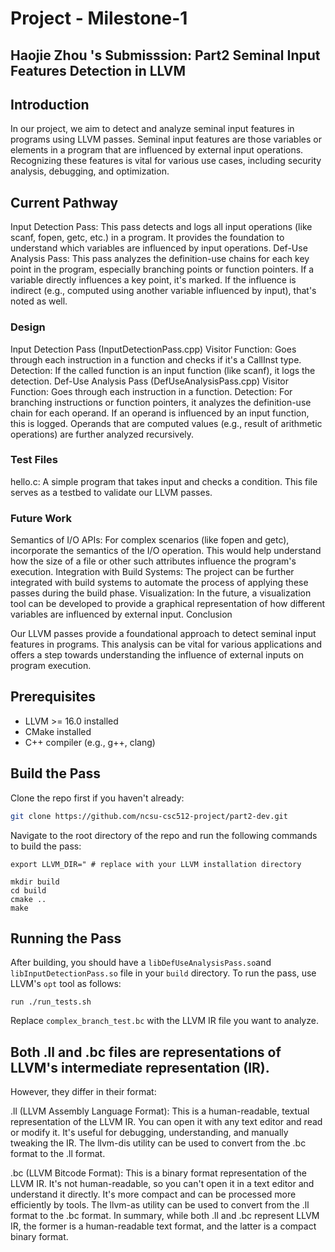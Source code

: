 # Project - Milestone-1

## Haojie Zhou 's Submisssion: Part2 Seminal Input Features Detection in LLVM

## Introduction

In our project, we aim to detect and analyze seminal input features in programs using LLVM passes. Seminal input features are those variables or elements in a program that are influenced by external input operations. Recognizing these features is vital for various use cases, including security analysis, debugging, and optimization.

## Current Pathway

Input Detection Pass: This pass detects and logs all input operations (like scanf, fopen, getc, etc.) in a program. It provides the foundation to understand which variables are influenced by input operations.
Def-Use Analysis Pass: This pass analyzes the definition-use chains for each key point in the program, especially branching points or function pointers. If a variable directly influences a key point, it's marked. If the influence is indirect (e.g., computed using another variable influenced by input), that's noted as well.

### Design

Input Detection Pass (InputDetectionPass.cpp)
Visitor Function: Goes through each instruction in a function and checks if it's a CallInst type.
Detection: If the called function is an input function (like scanf), it logs the detection.
Def-Use Analysis Pass (DefUseAnalysisPass.cpp)
Visitor Function: Goes through each instruction in a function.
Detection:
For branching instructions or function pointers, it analyzes the definition-use chain for each operand.
If an operand is influenced by an input function, this is logged.
Operands that are computed values (e.g., result of arithmetic operations) are further analyzed recursively.
### Test Files

hello.c: A simple program that takes input and checks a condition. This file serves as a testbed to validate our LLVM passes.

### Future Work

Semantics of I/O APIs: For complex scenarios (like fopen and getc), incorporate the semantics of the I/O operation. This would help understand how the size of a file or other such attributes influence the program's execution.
Integration with Build Systems: The project can be further integrated with build systems to automate the process of applying these passes during the build phase.
Visualization: In the future, a visualization tool can be developed to provide a graphical representation of how different variables are influenced by external input.
Conclusion

Our LLVM passes provide a foundational approach to detect seminal input features in programs. This analysis can be vital for various applications and offers a step towards understanding the influence of external inputs on program execution.


## Prerequisites
- LLVM >= 16.0 installed
- CMake installed
- C++ compiler (e.g., g++, clang)




## Build the Pass

Clone the repo first if you haven't already:
```bash
git clone https://github.com/ncsu-csc512-project/part2-dev.git
```

Navigate to the root directory of the repo and run the following commands to build the pass:

```
export LLVM_DIR=" # replace with your LLVM installation directory

mkdir build
cd build
cmake .. 
make
```

## Running the Pass
After building, you should have a `libDefUseAnalysisPass.so`and `libInputDetectionPass.so`  file in your `build` directory. To run the pass, use LLVM's `opt` tool as follows:
```
run ./run_tests.sh
```

Replace `complex_branch_test.bc` with the LLVM IR file you want to analyze.

## Both .ll and .bc files are representations of LLVM's intermediate representation (IR).

However, they differ in their format:

.ll (LLVM Assembly Language Format):
This is a human-readable, textual representation of the LLVM IR.
You can open it with any text editor and read or modify it.
It's useful for debugging, understanding, and manually tweaking the IR.
The llvm-dis utility can be used to convert from the .bc format to the .ll format.

.bc (LLVM Bitcode Format):
This is a binary format representation of the LLVM IR.
It's not human-readable, so you can't open it in a text editor and understand it directly.
It's more compact and can be processed more efficiently by tools.
The llvm-as utility can be used to convert from the .ll format to the .bc format.
In summary, while both .ll and .bc represent LLVM IR, the former is a human-readable text format, and the latter is a compact binary format.
